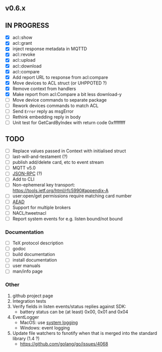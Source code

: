 ## v0.6.x

## IN PROGRESS

- [x] acl::show
- [x] acl::grant
- [x] inject response metadata in MQTTD
- [x] acl::revoke
- [x] acl::upload
- [x] acl::download
- [x] acl::compare
- [x] Add report URL to response from acl:compare
- [x] Move devices to ACL struct (or UHPPOTED ?)
- [x] Remove context from handlers
- [x] Make report from acl:Compare a bit less download-y
- [ ] Move device commands to separate package
- [ ] Rework devices commands to match ACL
- [ ] Send `Error` reply as msgError
- [ ] Rethink embedding reply in body
- [ ] Unit test for GetCardByIndex with return code 0xffffffff

## TODO

- [ ] Replace values passed in Context with initialised struct
- [ ] last-will-and-testament (?)
- [ ] publish add/delete card, etc to event stream
- [ ] MQTT v5.0
- [ ] [JSON-RPC](https://en.wikipedia.org/wiki/JSON-RPC) (?)
- [ ] Add to CLI
- [ ] Non-ephemeral key transport:  https://tools.ietf.org/html/rfc5990#appendix-A
- [ ] user:open/get permissions require matching card number 
- [ ] [AEAD](http://alexander.holbreich.org/message-authentication)
- [ ] Support for multiple brokers
- [ ] NACL/tweetnacl
- [ ] Report system events for e.g. listen bound/not bound

### Documentation

- [ ] TeX protocol description
- [ ] godoc
- [ ] build documentation
- [ ] install documentation
- [ ] user manuals
- [ ] man/info page

### Other

1.  github project page
2.  Integration tests
3.  Verify fields in listen events/status replies against SDK:
    - battery status can be (at least) 0x00, 0x01 and 0x04
4.  EventLogger 
    - MacOS: use [system logging](https://developer.apple.com/documentation/os/logging)
    - Windows: event logging
5.  Update file watchers to fsnotify when that is merged into the standard library (1.4 ?)
    - https://github.com/golang/go/issues/4068
